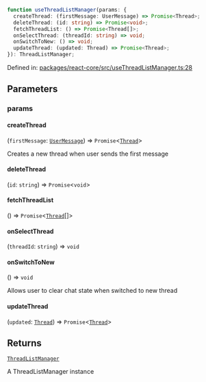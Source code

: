 ```ts
function useThreadListManager(params: {
  createThread: (firstMessage: UserMessage) => Promise<Thread>;
  deleteThread: (id: string) => Promise<void>;
  fetchThreadList: () => Promise<Thread[]>;
  onSelectThread: (threadId: string) => void;
  onSwitchToNew: () => void;
  updateThread: (updated: Thread) => Promise<Thread>;
}): ThreadListManager;
```

Defined in: [packages/react-core/src/useThreadListManager.ts:28](https://github.com/thesysdev/crayon/blob/f26f6e3fea35942286effcb2ff9bd07ac1f92984/js/packages/react-core/src/useThreadListManager.ts#L28)

## Parameters

### params

#### createThread

(`firstMessage`: [`UserMessage`](../type-aliases/UserMessage.md)) => `Promise`\<[`Thread`](../type-aliases/Thread.md)\>

Creates a new thread when user sends the first message

#### deleteThread

(`id`: `string`) => `Promise`\<`void`\>

#### fetchThreadList

() => `Promise`\<[`Thread`](../type-aliases/Thread.md)[]\>

#### onSelectThread

(`threadId`: `string`) => `void`

#### onSwitchToNew

() => `void`

Allows user to clear chat state when switched to new thread

#### updateThread

(`updated`: [`Thread`](../type-aliases/Thread.md)) => `Promise`\<[`Thread`](../type-aliases/Thread.md)\>

## Returns

[`ThreadListManager`](../type-aliases/ThreadListManager.md)

A ThreadListManager instance
